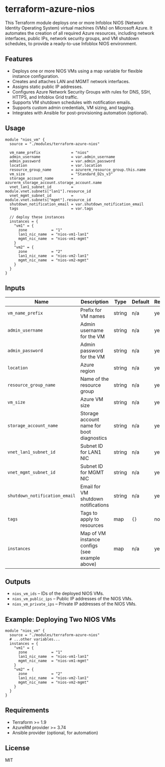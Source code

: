 # terraform-azure-nios

This Terraform module deploys one or more Infoblox NIOS (Network Identity Operating System) virtual machines (VMs) on Microsoft Azure. It automates the creation of all required Azure resources, including network interfaces, public IPs, network security groups, and VM shutdown schedules, to provide a ready-to-use Infoblox NIOS environment.

## Features

- Deploys one or more NIOS VMs using a map variable for flexible instance configuration.
- Creates and attaches LAN and MGMT network interfaces.
- Assigns static public IP addresses.
- Configures Azure Network Security Groups with rules for DNS, SSH, HTTPS, and Infoblox Grid traffic.
- Supports VM shutdown schedules with notification emails.
- Supports custom admin credentials, VM sizing, and tagging.
- Integrates with Ansible for post-provisioning automation (optional).

## Usage

```hcl
module "nios_vm" {
  source = "./modules/terraform-azure-nios"

  vm_name_prefix              = "nios"
  admin_username              = var.admin_username
  admin_password              = var.admin_password
  location                    = var.location
  resource_group_name         = azurerm_resource_group.this.name
  vm_size                     = "Standard_D2s_v3"
  storage_account_name        = azurerm_storage_account.storage_account.name
  vnet_lan1_subnet_id         = module.vnet.subnets["lan1"].resource_id
  vnet_mgmt_subnet_id         = module.vnet.subnets["mgmt"].resource_id
  shutdown_notification_email = var.shutdown_notification_email
  tags                        = var.tags
  
  // deploy these instances
  instances = {
    "vm1" = {
      zone           = "1"
      lan1_nic_name  = "nios-vm1-lan1"
      mgmt_nic_name  = "nios-vm1-mgmt"
    }
    "vm2" = {
      zone           = "2"
      lan1_nic_name  = "nios-vm2-lan1"
      mgmt_nic_name  = "nios-vm2-mgmt"
    }
  }
}
```

## Inputs

| Name                        | Description                                      | Type   | Default | Required |
|-----------------------------|--------------------------------------------------|--------|---------|----------|
| `vm_name_prefix`            | Prefix for VM names                              | string | n/a     | yes      |
| `admin_username`            | Admin username for the VM                        | string | n/a     | yes      |
| `admin_password`            | Admin password for the VM                        | string | n/a     | yes      |
| `location`                  | Azure region                                     | string | n/a     | yes      |
| `resource_group_name`       | Name of the resource group                       | string | n/a     | yes      |
| `vm_size`                   | Azure VM size                                    | string | n/a     | yes      |
| `storage_account_name`      | Storage account name for boot diagnostics        | string | n/a     | yes      |
| `vnet_lan1_subnet_id`       | Subnet ID for LAN1 NIC                           | string | n/a     | yes      |
| `vnet_mgmt_subnet_id`       | Subnet ID for MGMT NIC                           | string | n/a     | yes      |
| `shutdown_notification_email` | Email for VM shutdown notifications            | string | n/a     | yes      |
| `tags`                      | Tags to apply to resources                       | map    | `{}`    | no       |
| `instances`                 | Map of VM instance configs (see example above)   | map    | n/a     | yes      |

## Outputs

- `nios_vm_ids` – IDs of the deployed NIOS VMs.
- `nios_vm_public_ips` – Public IP addresses of the NIOS VMs.
- `nios_vm_private_ips` – Private IP addresses of the NIOS VMs.

## Example: Deploying Two NIOS VMs

```hcl
module "nios_vm" {
  source = "./modules/terraform-azure-nios"
  # ...other variables...
  instances = {
    "vm1" = {
      zone           = "1"
      lan1_nic_name  = "nios-vm1-lan1"
      mgmt_nic_name  = "nios-vm1-mgmt"
    }
    "vm2" = {
      zone           = "2"
      lan1_nic_name  = "nios-vm2-lan1"
      mgmt_nic_name  = "nios-vm2-mgmt"
    }
  }
}
```

## Requirements

- Terraform >= 1.9
- AzureRM provider >= 3.74
- Ansible provider (optional, for automation)

## License

MIT
